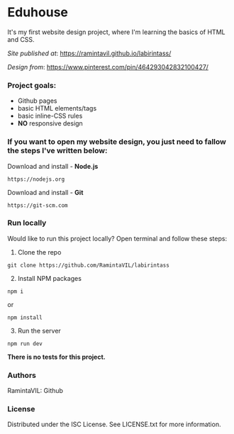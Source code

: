 # Eduhouse

It's my first website design project, where I'm learning the basics of HTML and CSS.

_Site published at_: https://ramintavil.github.io/labirintass/

_Design from_: https://www.pinterest.com/pin/464293042832100427/

### Project goals:

* Github pages
* basic HTML elements/tags
* basic inline-CSS rules
* **NO** responsive design

### If you want to open my website design, you just need to fallow the steps I've written below:

 Download and install - __Node.js__ 
```
https://nodejs.org
```
Download and install - __Git__ 
```
https://git-scm.com
```
### Run locally

Would like to run this project locally? Open terminal and follow these steps:
1. Clone the repo
```
git clone https://github.com/RamintaVIL/labirintass
```
2. Install NPM packages
```
npm i
```
  or
```
npm install
```
3. Run the server
```
npm run dev
```

__There is no tests for this project.__

### Authors

RamintaVIL: Github


### License

Distributed under the ISC License. See LICENSE.txt for more information.
















